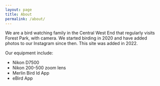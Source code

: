 ```yaml
---
layout: page
title: About
permalink: /about/
---
```


We are a bird watching family in the Central West End that regularly visits Forest Park, with camera. We started birding in 2020 and have added photos to our Instagram since then. This site was added in 2022.

Our equipment include:
 * Nikon D7500
 * Nikon 200-500 zoom lens
 * Merlin Bird Id App
 * eBird App
